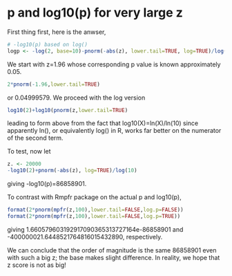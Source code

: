 # p and log10(p) for very large z

First thing first, here is the anwser,
```r
# -log10(p) based on log()
logp <- -log(2, base=10)-pnorm(-abs(z), lower.tail=TRUE, log=TRUE)/log(10)
```
We start with z=1.96 whose corresponding p value is known approximately 0.05.
```r
2*pnorm(-1.96,lower.tail=TRUE)
```
or 0.04999579. We proceed with the log version
```r
log10(2)+log10(pnorm(z,lower.tail=TRUE)
```
leading to form above from the fact that log10(X)=ln(X)/ln(10) since apparently ln(), or 
equivalently log() in R, works far better on the numerator of the second term.

To test, now let
```r
z. <- 20000
-log10(2)+pnorm(-abs(z), log=TRUE)/log(10)
```
giving -log10(p)=86858901.

To contrast with Rmpfr package on the actual p and log10(p),
```r
format(2*pnorm(mpfr(z,100),lower.tail=FALSE,log.p=FALSE))
format(2*pnorm(mpfr(z,100),lower.tail=FALSE,log.p=TRUE))
```
giving 
1.660579603192917090365313727164e-86858901 and -400000021.6448521764816015432890, respectively.

We can conclude that the order of magnitude is the same 86858901 even with such a big z; the base
makes slight difference. In reality, we hope that z score is not as big!
